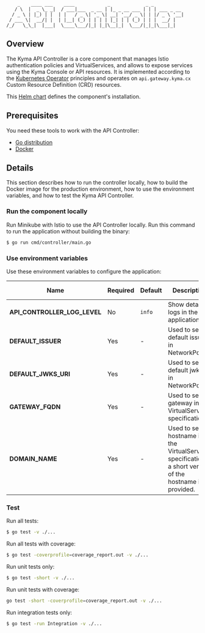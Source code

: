 ```
    _    ____ ___    ____            _             _ _
   / \  |  _ \_ _|  / ___|___  _ __ | |_ _ __ ___ | | | ___ _ __
  / _ \ | |_) | |  | |   / _ \| '_ \| __| '__/ _ \| | |/ _ \ '__|
 / ___ \|  __/| |  | |__| (_) | | | | |_| | | (_) | | |  __/ |
/_/   \_\_|  |___|  \____\___/|_| |_|\__|_|  \___/|_|_|\___|_|
```


## Overview

The Kyma API Controller is a core component that manages Istio authentication policies and VirtualServices, and allows to expose services using the Kyma Console or API resources. It is implemented according to the [Kubernetes Operator](https://coreos.com/blog/introducing-operators.html) principles and operates on `api.gateway.kyma.cx` Custom Resource Definition (CRD) resources.

This [Helm chart](/resources/core/charts/api-controller/Chart.yaml) defines the component's installation.

## Prerequisites

You need these tools to work with the API Controller:

- [Go distribution](https://golang.org)
- [Docker](https://www.docker.com/)


## Details

This section describes how to run the controller locally, how to build the Docker image for the production environment, how to use the environment variables, and how to test the Kyma API Controller.

### Run the component locally

Run Minikube with Istio to use the API Controller locally. Run this command to run the application without building the binary:

```bash
$ go run cmd/controller/main.go
```

### Use environment variables

Use these environment variables to configure the application:

| Name | Required | Default | Description | Possible values |
|------|----------|---------|-------------|-----------------|
| **API_CONTROLLER_LOG_LEVEL** | No | `info` | Show detailed logs in the application. | `info`, `debug`
| **DEFAULT_ISSUER** | Yes | - | Used to set default issuer in NetworkPolicy. | any string |
| **DEFAULT_JWKS_URI** | Yes | - | Used to set default jwksUri in NetworkPolicy. | any string |
| **GATEWAY_FQDN** | Yes | - | Used to set gateway in VirtualServices specification. | any string |
| **DOMAIN_NAME** | Yes | - | Used to set a hostname in the VirtualServices specification if a short version of the hostname is provided. | any string |


### Test

Run all tests:

```bash
$ go test -v ./...
```

Run all tests with coverage:

```bash
$ go test -coverprofile=coverage_report.out -v ./...
```

Run unit tests only:

```bash
$ go test -short -v ./...
```

Run unit tests with coverage:

```bash
go test -short -coverprofile=coverage_report.out -v ./...
```

Run integration tests only:

```bash
$ go test -run Integration -v ./...
```
